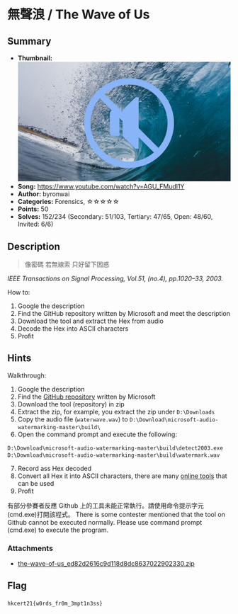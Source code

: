 無聲浪 / The Wave of Us
===

## Summary

* **Thumbnail:** ![](thumbnail.jpg)
* **Song:** https://www.youtube.com/watch?v=AGU_FMudl1Y
* **Author:** byronwai
* **Categories:** Forensics, ☆☆☆☆☆
* **Points:** 50
* **Solves:** 152/234 (Secondary: 51/103, Tertiary: 47/65, Open: 48/60, Invited: 6/6)

## Description

> 像密碼 若無線索
> 只好留下困惑

_IEEE Transactions on Signal Processing, Vol.51, (no.4), pp.1020–33, 2003._

How to:

1. Google the description
2. Find the GitHub repository written by Microsoft and meet the description
3. Download the tool and extract the Hex from audio
4. Decode the Hex into ASCII characters
5. Profit

## Hints

Walkthrough:

1. Google the description
2. Find the [GitHub repository](https://github.com/toots/microsoft-audio-watermarking) written by Microsoft 
3. Download the tool (repository) in zip
4. Extract the zip, for example, you extract the zip under `D:\Downloads`
5. Copy the audio file (`waterwave.wav`) to `D:\Download\microsoft-audio-watermarking-master\build\`
6. Open the command prompt and execute the following:
```
D:\Download\microsoft-audio-watermarking-master\build\detect2003.exe D:\Download\microsoft-audio-watermarking-master\build\watermark.wav
```
7. Record ass Hex decoded
7. Convert all Hex it into ASCII characters, there are many [online tools](https://www.binaryhexconverter.com/hex-to-ascii-text-converter) that can be used
8. Profit

有部分參賽者反應 Github 上的工具未能正常執行。請使用命令提示字元(cmd.exe)打開該程式。
There is some contester mentioned that the tool on Github cannot be executed normally. Please use command prompt (cmd.exe) to execute the program.


### Attachments

- [the-wave-of-us_ed82d2616c9d118d8dc8637022902330.zip](https://github.com/hkcert-ctf/CTF-Challenges/releases/download/the-wave-of-us/the-wave-of-us_ed82d2616c9d118d8dc8637022902330.zip)

## Flag

`hkcert21{w0rds_fr0m_3mpt1n3ss}`
